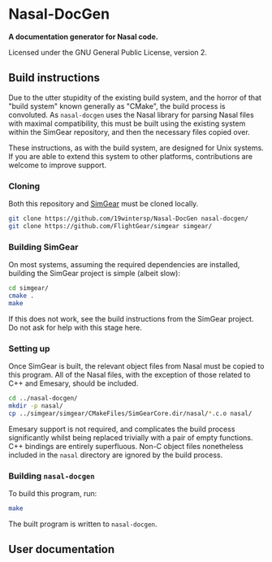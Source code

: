 # Nasal-DocGen

**A documentation generator for Nasal code.**

Licensed under the GNU General Public License, version 2.

## Build instructions

Due to the utter stupidity of the existing build system, and the horror of that
"build system" known generally as "CMake", the build process is convoluted. As
`nasal-docgen` uses the Nasal library for parsing Nasal files with maximal
compatibility, this must be built using the existing system within the SimGear
repository, and then the necessary files copied over.

These instructions, as with the build system, are designed for Unix systems. If
you are able to extend this system to other platforms, contributions are welcome
to improve support.

### Cloning

Both this repository and [SimGear](https://github.com/FlightGear/simgear) must
be cloned locally.

```bash
git clone https://github.com/19wintersp/Nasal-DocGen nasal-docgen/
git clone https://github.com/FlightGear/simgear simgear/
```

### Building SimGear

On most systems, assuming the required dependencies are installed, building the
SimGear project is simple (albeit slow):

```bash
cd simgear/
cmake .
make
```

If this does not work, see the build instructions from the SimGear project. Do
not ask for help with this stage here.

### Setting up

Once SimGear is built, the relevant object files from Nasal must be copied to
this program. All of the Nasal files, with the exception of those related to C++
and Emesary, should be included.

```bash
cd ../nasal-docgen/
mkdir -p nasal/
cp ../simgear/simgear/CMakeFiles/SimGearCore.dir/nasal/*.c.o nasal/
```

Emesary support is not required, and complicates the build process significantly
whilst being replaced trivially with a pair of empty functions. C++ bindings are
entirely superfluous. Non-C object files nonetheless included in the `nasal`
directory are ignored by the build process.

### Building `nasal-docgen`

To build this program, run:

```bash
make
```

The built program is written to `nasal-docgen`.

## User documentation

<!-- todo -->
